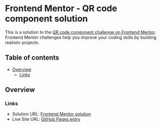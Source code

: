 # Frontend Mentor - QR code component solution

This is a solution to the [QR code component challenge on Frontend Mentor](https://www.frontendmentor.io/challenges/qr-code-component-iux_sIO_H). Frontend Mentor challenges help you improve your coding skills by building realistic projects. 

## Table of contents

- [Overview](#overview)
  - [Links](#links)

## Overview

### Links

- Solution URL: [Frontend Mentor solution](https://www.frontendmentor.io/solutions/qr-code-component-Ru8nNANkZb)
- Live Site URL: [GitHub Pages entry](https://rkrhlikar.github.io/frontend-mentor/001-qr-code-component/)

